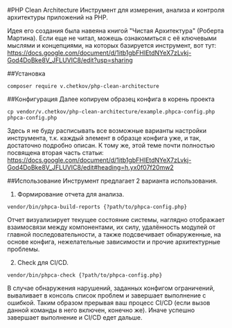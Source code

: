 #PHP Clean Architecture
Инструмент для измерения, анализа и контроля архитектуры приложений на PHP.

Идея его создания была навеяна книгой "Чистая Архитектура" (Роберта Мартина). 
Если еще не читал, можешь ознакомиться с её ключевыми мыслями и концепциями, 
на которых базируется инструмент, вот тут: https://docs.google.com/document/d/1itb1gbFHIEtdNYeX7zLvkj-God4DoBke8V_JFLUVIC8/edit?usp=sharing

##Установка
```shell script
composer require v.chetkov/php-clean-architecture
```

##Конфигурация
Далее копируем образец конфига в корень проекта
```shell script
cp vendor/v.chetkov/php-clean-architecture/example.phpca-config.php phpca-config.php
```
Здесь я не буду расписывать все возможные варианты настройки инструмента, т.к. каждый элемент в образце 
конфига уже, и так, достаточно подробно описан. К тому же, этой теме почти полностью посвящена вторая часть статьи:
https://docs.google.com/document/d/1itb1gbFHIEtdNYeX7zLvkj-God4DoBke8V_JFLUVIC8/edit#heading=h.yx0f07f20mw2

##Использование
Инструмент предлагает 2 варианта использования.

1. Формирование отчета для анализа.
```shell script
vendor/bin/phpca-build-reports {?path/to/phpca-config.php}
```
Отчет визуализирует текущее состояние системы, наглядно отображает взаимосвязи между компонентами, их силу, удалённость 
модулей от главной последовательности, а также подсвечивает обнаруженные, на основе конфига, нежелательные зависимости 
и прочие архитектурные проблемы.
 
2. Check для CI/CD.
```shell script
vendor/bin/phpca-check {?path/to/phpca-config.php}
```
В случае обнаружения нарушений, заданных конфигом ограничений, вываливает в консоль список проблем и завершает выполнение 
с ошибкой. Таким образом прерывая ваш процесс CI/CD (если вызов данной команды в него включен, конечно же).
Иначе успешно завершает выполнение и CI/CD едет дальше.
